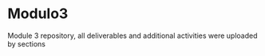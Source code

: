 # Modulo3
Module 3 repository, all deliverables and additional activities were uploaded by sections
